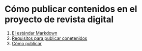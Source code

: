 # Cómo publicar contenidos en el proyecto de revista digital

1.  [El estándar Markdown](estandar.md)
2.  [Requisitos para publicar conetenidos](requisitos-publicacion.md)
3.  [Cómo publicar](detalles-publicacion.md)
